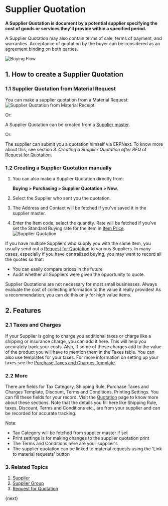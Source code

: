 <!-- add-breadcrumbs -->
# Supplier Quotation

**A Supplier Quotation is document by a potential supplier specifying the cost of goods or services they'll provide within a specified period.**

A Supplier Quotation may also contain terms of sale, terms of payment, and warranties. Acceptance of quotation by the buyer can be considered as an agreement binding on both parties.

![Buying Flow](/docs/assets/img/buying/buying_flow_sq.png)

## 1. How to create a Supplier Quotation

### 1.1 Supplier Quotation from Material Request

You can make a supplier quotation from a Material Request:
![Supplier Quotation from Material Receipt]({{docs_base_url}}/assets/img/buying/supplier-quotation-from-mr.png)

Or:

A Supplier Quotation can be created from a [Supplier master](/docs/user/manual/en/buying/supplier).

Or:

The supplier can submit you a quotation himself via ERPNext. To know more about this, see section _3. Creating a Supplier Quotation after RFQ_ of [Request for Quotation](/docs/user/videos/learn/request-for-quotation).

### 1.2 Creating a Supplier Quotation manually
1. You can also make a Supplier Quotation directly from:

    **Buying > Purchasing > Supplier Quotation > New**.
1. Select the Supplier who sent you the quotation.
1. The Address and Contact will be fetched if you've saved it in the supplier master.
1. Enter the Item code, select the quantity. Rate will be fetched if you've set the Standard Buying rate for the item in [Item Price](/docs/user/manual/en/stock/item-price).
    <img class="screenshot" alt="Supplier Quotation" src="{{docs_base_url}}/assets/img/buying/supplier-quotation.png">

If you have multiple Suppliers who supply you with the same Item, you
usually send out a [Request for Quotation](/docs/user/videos/learn/request-for-quotation) to various Suppliers. In
many cases, especially if you have centralized buying, you may want to record all the quotes so that:

  * You can easily compare prices in the future
  * Audit whether all Suppliers were given the opportunity to quote.

Supplier Quotations are not necessary for most small businesses. Always
evaluate the cost of collecting information to the value it really provides!
As a recommendation, you can do this only for high value items.

## 2. Features
### 2.1 Taxes and Charges
If your Supplier is going to charge you additional taxes or charge like a shipping or insurance charge, you can add it here. This will help you accurately track your costs. Also, if some of these charges add to the value of the product you will have to mention them in the Taxes table. You can also use templates for your taxes. For more information on setting up your taxes see the [Purchase Taxes and Charges Template](/docs/user/manual/en/buying/purchase-taxes-template).

### 2.2 More
There are fields for Tax Category, Shipping Rule, Purchase Taxes and Charges Template, Discount, Terms and Conditions, Printing Settings. You can fill these fields for your record. Visit the [Quotation](/docs/user/manual/en/selling/quotation) page to know more about these sections. Note that the details you fill here like Shipping Rule, taxes, Discount, Terms and Conditions etc., are from your supplier and can be recorded for accurate tracking.

Note:

- Tax Category will be fetched from supplier master if set
- Print settings is for making changes to the supplier quotation print
- The Terms and Conditions here are your supplier's
- The supplier quotation can be linked to material requests using the 'Link to material requests' button

### 3. Related Topics
1. [Supplier](/docs/user/manual/en/buying/supplier)
1. [Supplier Group](/docs/user/manual/en/buying/setup/supplier-group)
1. [Request for Quotation](/docs/user/videos/learn/request-for-quotation.html)

{next}